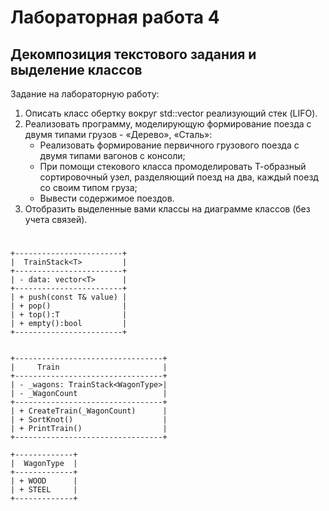 # Лабораторная работа 4
## Декомпозиция текстового задания и выделение классов

Задание на лабораторную работу:
1. Описать класс обертку вокруг std::vector реализующий стек (LIFO).
2. Реализовать программу, моделирующую формирование поезда с двумя
типами грузов - «Дерево», «Сталь»:
    - Реализовать формирование первичного грузового поезда с двумя
типами вагонов с консоли;
    - При помощи стекового класса промоделировать Т-образный
сортировочный узел, разделяющий поезд на два, каждый поезд со
своим типом груза;
    - Вывести содержимое поездов.
3. Отобразить выделенные вами классы на диаграмме классов (без учета
связей).

#
```
+------------------------+ 
|  TrainStack<T>         | 
+------------------------+ 
| - data: vector<T>      | 
+------------------------+ 
| + push(const T& value) | 
| + pop()                | 
| + top():T              | 
| + empty():bool         |  
+------------------------+


+---------------------------------+
|     Train                       |
+---------------------------------+ 
| - _wagons: TrainStack<WagonType>| 
| - _WagonCount                   |  
+---------------------------------+ 
| + CreateTrain(_WagonCount)      | 
| + SortKnot()                    | 
| + PrintTrain()                  |
+---------------------------------+

+-------------+
|  WagonType  |
+-------------+
| + WOOD      |
| + STEEL     |
+-------------+
```